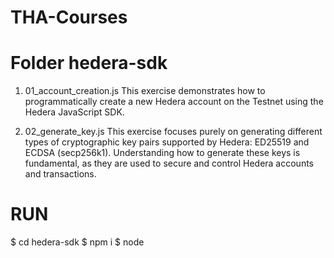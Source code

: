 # THA-Courses

# Folder hedera-sdk

1. 01_account_creation.js
This exercise demonstrates how to programmatically create a new Hedera account on the Testnet using the Hedera JavaScript SDK. 

2. 02_generate_key.js
This exercise focuses purely on generating different types of cryptographic key pairs supported by Hedera: ED25519 and ECDSA (secp256k1). Understanding how to generate these keys is fundamental, as they are used to secure and control Hedera accounts and transactions. 

# RUN
  $ cd hedera-sdk
  $ npm i
  $ node <file-name>